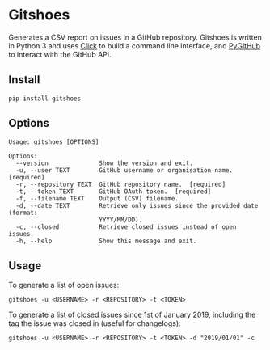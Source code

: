 # Gitshoes

Generates a CSV report on issues in a GitHub repository. Gitshoes is written in Python 3 and uses [Click](https://github.com/pallets/click) to build a command line interface, and [PyGitHub](https://github.com/PyGithub/PyGithub) to interact with the GitHub API.

## Install

```
pip install gitshoes
```

## Options
```
Usage: gitshoes [OPTIONS]

Options:
  --version              Show the version and exit.
  -u, --user TEXT        GitHub username or organisation name.  [required]
  -r, --repository TEXT  GitHub repository name.  [required]
  -t, --token TEXT       GitHub OAuth token.  [required]
  -f, --filename TEXT    Output (CSV) filename.
  -d, --date TEXT        Retrieve only issues since the provided date (format:
                         YYYY/MM/DD).
  -c, --closed           Retrieve closed issues instead of open issues.
  -h, --help             Show this message and exit.
```

## Usage

To generate a list of open issues:
```
gitshoes -u <USERNAME> -r <REPOSITORY> -t <TOKEN>
```

To generate a list of closed issues since 1st of January 2019, including the tag the issue was closed in (useful for changelogs):
```
gitshoes -u <USERNAME> -r <REPOSITORY> -t <TOKEN> -d "2019/01/01" -c
```
